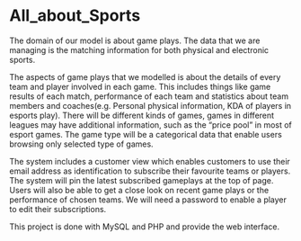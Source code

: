 # All_about_Sports
The domain of our model is about game plays. The data that we aremanaging is the matching information for both physical and electronicsports.
The aspects of game plays that we modelled is about the details ofevery team and player involved in each game. This includes things likegame results of each match, performance of each team and statistics aboutteam members and coaches(e.g. Personal physical information, KDA ofplayers in esports play). There will be different kinds of games, games indifferent leagues may have additional information, such as the “price pool”in most of esport games. The game type will be a categorical data thatenable users browsing only selected type of games.
The system includes a customer view which enables customers to use theiremail address as identification to subscribe their favourite teams or players.The system will pin the latest subscribed gameplays at the top of page.Users will also be able to get a close look on recent game plays or theperformance of chosen teams. We will need a password to enable a playerto edit their subscriptions.
This project is done with MySQL and PHP and provide the webinterface.
